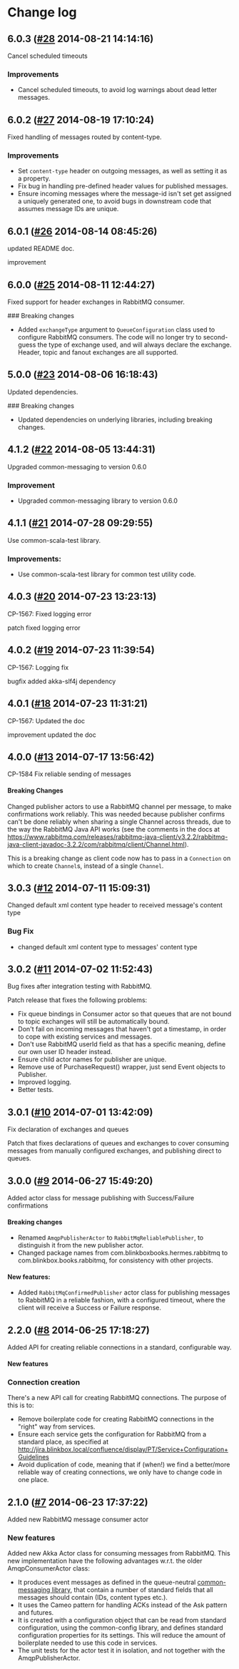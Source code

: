 # Change log

## 6.0.3 ([#28](https://git.mobcastdev.com/Hermes/rabbitmq-ha/pull/28) 2014-08-21 14:14:16)

Cancel scheduled timeouts

### Improvements

- Cancel scheduled timeouts, to avoid log warnings about dead letter messages.


## 6.0.2 ([#27](https://git.mobcastdev.com/Hermes/rabbitmq-ha/pull/27) 2014-08-19 17:10:24)

Fixed handling of messages routed by content-type.

### Improvements

- Set `content-type` header on outgoing messages, as well as setting it as a property.
- Fix bug in handling pre-defined header values for published messages.
- Ensure incoming messages where the message-id isn't set get assigned a uniquely generated one, to avoid bugs in downstream code that assumes message IDs are unique.


## 6.0.1 ([#26](https://git.mobcastdev.com/Hermes/rabbitmq-ha/pull/26) 2014-08-14 08:45:26)

updated README doc.

improvement


## 6.0.0 ([#25](https://git.mobcastdev.com/Hermes/rabbitmq-ha/pull/25) 2014-08-11 12:44:27)

Fixed support for header exchanges in RabbitMQ consumer.

### Breaking changes

- Added `exchangeType` argument to `QueueConfiguration` class used to configure RabbitMQ consumers. The code will no longer try to second-guess the type of exchange used, and will always declare the exchange. Header, topic and fanout exchanges are all supported.


## 5.0.0 ([#23](https://git.mobcastdev.com/Hermes/rabbitmq-ha/pull/23) 2014-08-06 16:18:43)

Updated dependencies.

### Breaking changes

- Updated dependencies on underlying libraries, including breaking changes.


## 4.1.2 ([#22](https://git.mobcastdev.com/Hermes/rabbitmq-ha/pull/22) 2014-08-05 13:44:31)

Upgraded common-messaging to version 0.6.0

### Improvement

-  Upgraded common-messaging library to version 0.6.0

## 4.1.1 ([#21](https://git.mobcastdev.com/Hermes/rabbitmq-ha/pull/21) 2014-07-28 09:29:55)

Use common-scala-test library.

### Improvements:

- Use common-scala-test library for common test utility code.


## 4.0.3 ([#20](https://git.mobcastdev.com/Hermes/rabbitmq-ha/pull/20) 2014-07-23 13:23:13)

CP-1567: Fixed logging error

patch
fixed logging error

## 4.0.2 ([#19](https://git.mobcastdev.com/Hermes/rabbitmq-ha/pull/19) 2014-07-23 11:39:54)

CP-1567: Logging fix

bugfix
added akka-slf4j dependency

## 4.0.1 ([#18](https://git.mobcastdev.com/Hermes/rabbitmq-ha/pull/18) 2014-07-23 11:31:21)

CP-1567: Updated the doc

improvement
updated the doc

## 4.0.0 ([#13](https://git.mobcastdev.com/Hermes/rabbitmq-ha/pull/13) 2014-07-17 13:56:42)

CP-1584 Fix reliable sending of messages

#### Breaking Changes
 
 Changed publisher actors to use a RabbitMQ channel per message, to make confirmations work reliably. This was needed because publisher confirms can't be done reliably when sharing a single Channel across threads, due to the way the RabbitMQ Java API works (see the comments in the docs at https://www.rabbitmq.com/releases/rabbitmq-java-client/v3.2.2/rabbitmq-java-client-javadoc-3.2.2/com/rabbitmq/client/Channel.html).
 
This is a breaking change as client code now has to pass in a `Connection` on which to create `Channel`s, instead of a single `Channel`.

## 3.0.3 ([#12](https://git.mobcastdev.com/Hermes/rabbitmq-ha/pull/12) 2014-07-11 15:09:31)

Changed default xml content type header to received message's content type 

### Bug Fix

* changed default xml content type to messages' content type

## 3.0.2 ([#11](https://git.mobcastdev.com/Hermes/rabbitmq-ha/pull/11) 2014-07-02 11:52:43)

Bug fixes after integration testing with RabbitMQ.

Patch release that fixes the following problems:

- Fix queue bindings in Consumer actor so that queues that are not bound to topic exchanges will still be automatically bound.
- Don't fail on incoming messages that haven't got a timestamp, in order to cope with existing services and messages.
- Don't use RabbitMQ userId field as that has a specific meaning, define our own user ID header instead.
- Ensure child actor names for publisher are unique.
- Remove use of PurchaseRequest() wrapper, just send Event objects to Publisher.
- Improved logging.
- Better tests.


## 3.0.1 ([#10](https://git.mobcastdev.com/Hermes/rabbitmq-ha/pull/10) 2014-07-01 13:42:09)

Fix declaration of exchanges and queues

Patch that fixes declarations of queues and exchanges to cover consuming messages from manually configured exchanges, and publishing direct to queues.

## 3.0.0 ([#9](https://git.mobcastdev.com/Hermes/rabbitmq-ha/pull/9) 2014-06-27 15:49:20)

Added actor class for message publishing with Success/Failure confirmations

#### Breaking changes

- Renamed `AmqpPublisherActor` to `RabbitMqReliablePublisher`, to distinguish it from the new publisher actor.
- Changed package names from com.blinkboxbooks.hermes.rabbitmq to com.blinkbox.books.rabbitmq, for consistency with other projects.

#### New features:

- Added `RabbitMqConfirmedPublisher` actor class for publishing messages to RabbitMQ in a reliable fashion, with a configured timeout, where the client will receive a Success or Failure response.


## 2.2.0 ([#8](https://git.mobcastdev.com/Hermes/rabbitmq-ha/pull/8) 2014-06-25 17:18:27)

Added API for creating reliable connections in a standard, configurable way.

#### New features

### Connection creation

There's a new API call for creating RabbitMQ connections. The purpose of this is to:

- Remove boilerplate code for creating RabbitMQ connections in the "right" way from services.
- Ensure each service gets the configuration for RabbitMQ from a standard place, as specified at http://jira.blinkbox.local/confluence/display/PT/Service+Configuration+Guidelines
- Avoid duplication of code, meaning that if (when!) we find a better/more reliable way of creating connections, we only have to change code in one place.


## 2.1.0 ([#7](https://git.mobcastdev.com/Hermes/rabbitmq-ha/pull/7) 2014-06-23 17:37:22)

Added new RabbitMQ message consumer actor

### New features

Added new Akka Actor class for consuming messages from RabbitMQ. This new implementation have the following advantages w.r.t. the older AmqpConsumerActor class:

- It produces event messages as defined in the queue-neutral [common-messaging library](/Hermes/common-messaging), that contain a number of standard fields that all messages should contain (IDs, content types etc.).
- It uses the Cameo pattern for handling ACKs instead of the Ask pattern and futures.
- It is created with a configuration object that can be read from standard configuration, using the common-config library, and defines standard configuration properties for its settings. This will reduce the amount of boilerplate needed to use this code in services.
- The unit tests for the actor test it in isolation, and not together with the AmqpPublisherActor.

